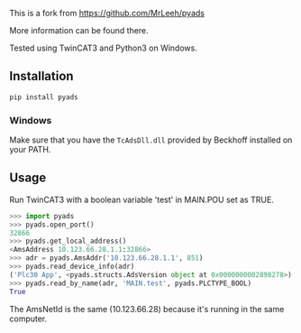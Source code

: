 This is a fork from https://github.com/MrLeeh/pyads

More information can be found there.

Tested using TwinCAT3 and Python3 on Windows.

## Installation

```bash
pip install pyads 
```
### Windows
Make sure that you have the `TcAdsDll.dll` provided by Beckhoff installed on your PATH.

## Usage

Run TwinCAT3 with a boolean variable 'test' in MAIN.POU set as TRUE.

```python
>>> import pyads
>>> pyads.open_port()
32866
>>> pyads.get_local_address()
<AmsAddress 10.123.66.28.1.1:32866>
>>> adr = pyads.AmsAddr('10.123.66.28.1.1', 851)
>>> pyads.read_device_info(adr)
('Plc30 App', <pyads.structs.AdsVersion object at 0x0000000002898278>)
>>> pyads.read_by_name(adr, 'MAIN.test', pyads.PLCTYPE_BOOL)
True
```

The AmsNetId is the same (10.123.66.28) because it's running in the same computer.
